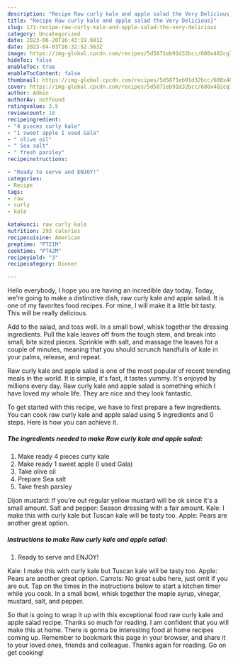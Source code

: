```yaml
---
description: "Recipe Raw curly kale and apple salad the Very Delicious}"
title: "Recipe Raw curly kale and apple salad the Very Delicious}"
slug: 171-recipe-raw-curly-kale-and-apple-salad-the-very-delicious
category: Uncategorized
date: 2023-06-20T16:43:19.601Z
date: 2023-04-03T16:32:52.563Z
image: https://img-global.cpcdn.com/recipes/5d5871eb91d32bcc/680x482cq70/raw-curly-kale-and-apple-salad-recipe-main-photo.jpg
hideToc: false
enableToc: true
enableTocContent: false
thumbnail: https://img-global.cpcdn.com/recipes/5d5871eb91d32bcc/680x482cq70/raw-curly-kale-and-apple-salad-recipe-main-photo.jpg
cover: https://img-global.cpcdn.com/recipes/5d5871eb91d32bcc/680x482cq70/raw-curly-kale-and-apple-salad-recipe-main-photo.jpg
author: Admin
authorAv: notfound
ratingvalue: 3.5
reviewcount: 18
recipeingredient:
- "4 pieces curly kale"
- "1 sweet apple I used Gala"
- " olive oil"
- " Sea salt"
- " fresh parsley"
recipeinstructions:

- "Ready to serve and ENJOY!"
categories:
- Recipe
tags:
- raw
- curly
- kale

katakunci: raw curly kale 
nutrition: 293 calories
recipecuisine: American
preptime: "PT21M"
cooktime: "PT42M"
recipeyield: "3"
recipecategory: Dinner

---
```



Hello everybody, I hope you are having an incredible day today. Today, we're going to make a distinctive dish, raw curly kale and apple salad. It is one of my favorites food recipes. For mine, I will make it a little bit tasty. This will be really delicious.

Add to the salad, and toss well. In a small bowl, whisk together the dressing ingredients. Pull the kale leaves off from the tough stem, and break into small, bite sized pieces. Sprinkle with salt, and massage the leaves for a couple of minutes, meaning that you should scrunch handfulls of kale in your palms, release, and repeat.

Raw curly kale and apple salad is one of the most popular of recent trending meals in the world. It is simple, it's fast, it tastes yummy. It's enjoyed by millions every day. Raw curly kale and apple salad is something which I have loved my whole life. They are nice and they look fantastic.


To get started with this recipe, we have to first prepare a few ingredients. You can cook raw curly kale and apple salad using 5 ingredients and 0 steps. Here is how you can achieve it.

<!--inarticleads1-->

##### The ingredients needed to make Raw curly kale and apple salad:

1. Make ready 4 pieces curly kale
1. Make ready 1 sweet apple (I used Gala)
1. Take  olive oil
1. Prepare  Sea salt
1. Take  fresh parsley


Dijon mustard: If you&#39;re out regular yellow mustard will be ok since it&#39;s a small amount. Salt and pepper: Season dressing with a fair amount. Kale: I make this with curly kale but Tuscan kale will be tasty too. Apple: Pears are another great option. 

<!--inarticleads2-->

##### Instructions to make Raw curly kale and apple salad:


1. Ready to serve and ENJOY!

Kale: I make this with curly kale but Tuscan kale will be tasty too. Apple: Pears are another great option. Carrots: No great subs here, just omit if you are out. Tap on the times in the instructions below to start a kitchen timer while you cook. In a small bowl, whisk together the maple syrup, vinegar, mustard, salt, and pepper. 

So that is going to wrap it up with this exceptional food raw curly kale and apple salad recipe. Thanks so much for reading. I am confident that you will make this at home. There is gonna be interesting food at home recipes coming up. Remember to bookmark this page in your browser, and share it to your loved ones, friends and colleague. Thanks again for reading. Go on get cooking!
